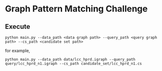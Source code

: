 # Graph Pattern Matching Challenge
## Execute 
```
python main.py --data_path <data graph path> --query_path <query graph path> --cs_path <candidate set path>
```
for example,
```
python main.py --data_path data/lcc_hprd.igraph --query_path query/lcc_hprd_n1.igraph --cs_path candidate_set/lcc_hprd_n1.cs
```